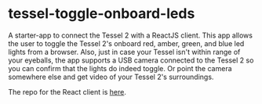 # tessel-toggle-onboard-leds

A starter-app to connect the Tessel 2 with a ReactJS client. This app allows the user to toggle the Tessel 2's onboard red, amber, green, and blue led lights from a browser. Also, just in case your Tessel isn't within range of your eyeballs, the app supports a USB camera connected to the Tessel 2 so you can confirm that the lights do indeed toggle. Or point the camera somewhere else and get video of your Tessel 2's surroundings.

The repo for the React client is [here](https://github.com/podoglyph/tessel-toggle-client "ReactJS Client").
